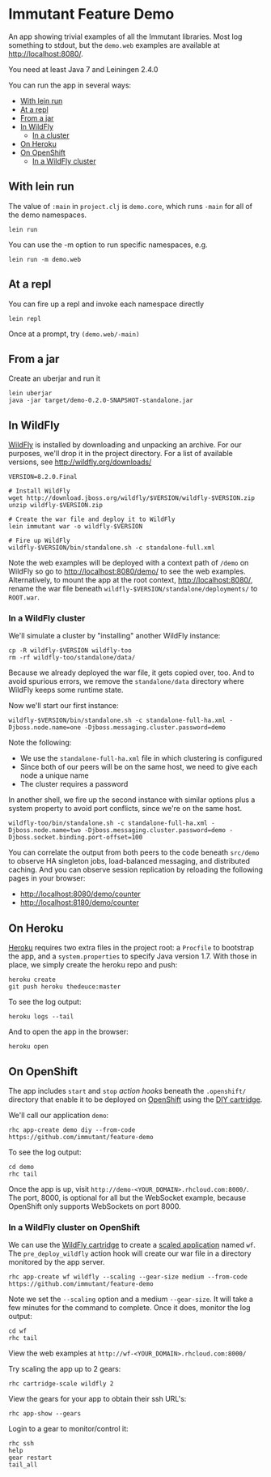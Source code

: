 # Immutant Feature Demo

An app showing trivial examples of all the Immutant libraries. Most
log something to stdout, but the `demo.web` examples are available at
<http://localhost:8080/>.

You need at least Java 7 and Leiningen 2.4.0

You can run the app in several ways:

* [With lein run](#with-lein-run)
* [At a repl](#at-a-repl)
* [From a jar](#from-a-jar)
* [In WildFly](#in-wildfly)
    * [In a cluster](#in-a-wildfly-cluster)
* [On Heroku](#on-heroku)
* [On OpenShift](#on-openshift)
    * [In a WildFly cluster](#in-a-wildfly-cluster-on-openshift)

## With lein run

The value of `:main` in `project.clj` is `demo.core`, which runs
`-main` for all of the demo namespaces.

    lein run

You can use the -m option to run specific namespaces, e.g.

    lein run -m demo.web

## At a repl

You can fire up a repl and invoke each namespace directly

    lein repl

Once at a prompt, try `(demo.web/-main)`

## From a jar

Create an uberjar and run it

    lein uberjar
    java -jar target/demo-0.2.0-SNAPSHOT-standalone.jar 

## In WildFly

[WildFly](http://wildfly.org) is installed by downloading and
unpacking an archive. For our purposes, we'll drop it in the project
directory. For a list of available versions, see
<http://wildfly.org/downloads/>

    VERSION=8.2.0.Final

    # Install WildFly
    wget http://download.jboss.org/wildfly/$VERSION/wildfly-$VERSION.zip
    unzip wildfly-$VERSION.zip

    # Create the war file and deploy it to WildFly
    lein immutant war -o wildfly-$VERSION

    # Fire up WildFly
    wildfly-$VERSION/bin/standalone.sh -c standalone-full.xml

Note the web examples will be deployed with a context path of `/demo`
on WildFly so go to <http://localhost:8080/demo/> to see the web
examples. Alternatively, to mount the app at the root context,
<http://localhost:8080/>, rename the war file beneath
`wildfly-$VERSION/standalone/deployments/` to `ROOT.war`.

### In a WildFly cluster

We'll simulate a cluster by "installing" another WildFly instance:

    cp -R wildfly-$VERSION wildfly-too
    rm -rf wildfly-too/standalone/data/

Because we already deployed the war file, it gets copied over, too.
And to avoid spurious errors, we remove the `standalone/data`
directory where WildFly keeps some runtime state.

Now we'll start our first instance:

    wildfly-$VERSION/bin/standalone.sh -c standalone-full-ha.xml -Djboss.node.name=one -Djboss.messaging.cluster.password=demo

Note the following:

* We use the `standalone-full-ha.xml` file in which clustering is
  configured
* Since both of our peers will be on the same host, we need to
  give each node a unique name
* The cluster requires a password

In another shell, we fire up the second instance with similar options
plus a system property to avoid port conflicts, since we're on the
same host.

    wildfly-too/bin/standalone.sh -c standalone-full-ha.xml -Djboss.node.name=two -Djboss.messaging.cluster.password=demo -Djboss.socket.binding.port-offset=100

You can correlate the output from both peers to the code beneath
`src/demo` to observe HA singleton jobs, load-balanced messaging, and
distributed caching. And you can observe session replication by
reloading the following pages in your browser:

* <http://localhost:8080/demo/counter>
* <http://localhost:8180/demo/counter>

## On Heroku

[Heroku](http://heroku.com) requires two extra files in the project
root: a `Procfile` to bootstrap the app, and a `system.properties` to
specify Java version 1.7. With those in place, we simply create the
heroku repo and push:

    heroku create
    git push heroku thedeuce:master

To see the log output:

    heroku logs --tail

And to open the app in the browser:

    heroku open

## On OpenShift

The app includes `start` and `stop` *action hooks* beneath the
`.openshift/` directory that enable it to be deployed on
[OpenShift](http://openshift.com) using the
[DIY cartridge](https://developers.openshift.com/en/diy-overview.html).

We'll call our application `demo`:

    rhc app-create demo diy --from-code https://github.com/immutant/feature-demo

To see the log output:

    cd demo
    rhc tail

Once the app is up, visit
`http://demo-<YOUR_DOMAIN>.rhcloud.com:8000/`. The port, 8000, is
optional for all but the WebSocket example, because OpenShift only
supports WebSockets on port 8000.

### In a WildFly cluster on OpenShift

We can use the
[WildFly cartridge](https://developers.openshift.com/en/wildfly-overview.html)
to create a
[scaled application](https://developers.openshift.com/en/overview-platform-features.html#scaling)
named `wf`. The `pre_deploy_wildfly` action hook will create our war
file in a directory monitored by the app server.

    rhc app-create wf wildfly --scaling --gear-size medium --from-code https://github.com/immutant/feature-demo

Note we set the `--scaling` option and a medium `--gear-size`. It will
take a few minutes for the command to complete. Once it does, monitor
the log output:

    cd wf
    rhc tail

View the web examples at `http://wf-<YOUR_DOMAIN>.rhcloud.com:8000/`

Try scaling the app up to 2 gears:

    rhc cartridge-scale wildfly 2

View the gears for your app to obtain their ssh URL's:

    rhc app-show --gears

Login to a gear to monitor/control it:

    rhc ssh
    help
    gear restart
    tail_all

